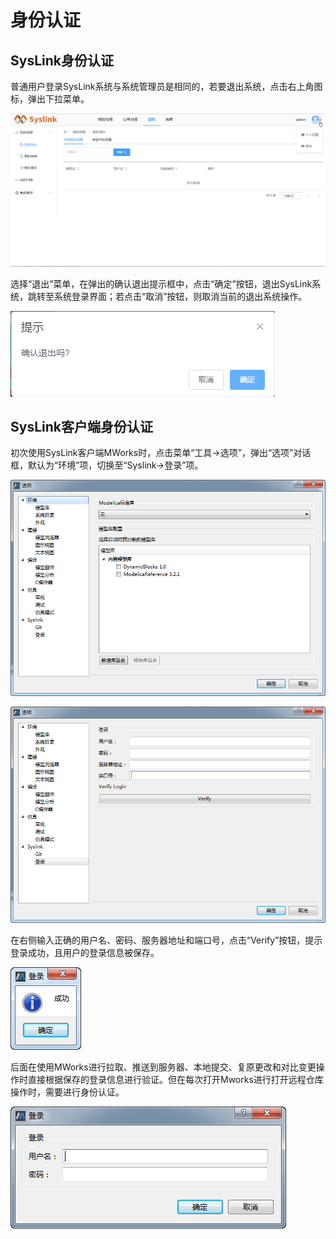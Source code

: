 # 身份认证

## SysLink身份认证

普通用户登录SysLink系统与系统管理员是相同的，若要退出系统，点击右上角图标，弹出下拉菜单。

![&#x9000;&#x51FA;&#x7CFB;&#x7EDF;](.gitbook/assets/syslink-ren-zheng-1.png)

选择“退出”菜单，在弹出的确认退出提示框中，点击“确定”按钮，退出SysLink系统，跳转至系统登录界面；若点击“取消”按钮，则取消当前的退出系统操作。

![&#x662F;&#x5426;&#x9000;&#x51FA;&#x7CFB;&#x7EDF;](.gitbook/assets/syslink-ren-zheng-2.png)

## SysLink客户端身份认证

初次使用SysLink客户端MWorks时，点击菜单“工具→选项”，弹出“选项”对话框，默认为“环境”项，切换至“Syslink→登录”项。

![&#x201C;&#x9009;&#x9879;&#x201D;&#x5BF9;&#x8BDD;&#x6846;](.gitbook/assets/syslink-ke-hu-duan-ren-zheng-1.png)

![&#x5207;&#x6362;&#x81F3;&#x201D;&#x767B;&#x5F55;&#x201C;&#x9879;](.gitbook/assets/syslink-ke-hu-duan-ren-zheng-2.png)

在右侧输入正确的用户名、密码、服务器地址和端口号，点击“Verify”按钮，提示登录成功，且用户的登录信息被保存。

![&#x767B;&#x5F55;&#x4FE1;&#x606F;&#x9A8C;&#x8BC1;&#x6210;&#x529F;](.gitbook/assets/syslink-ke-hu-duan-ren-zheng-3.png)

后面在使用MWorks进行拉取、推送到服务器、本地提交、复原更改和对比变更操作时直接根据保存的登录信息进行验证。但在每次打开Mworks进行打开远程仓库操作时，需要进行身份认证。

![&#x6253;&#x5F00;&#x8FDC;&#x7A0B;&#x4ED3;&#x5E93;&#x65F6;&#x8EAB;&#x4EFD;&#x8BA4;&#x8BC1;](.gitbook/assets/syslink-ke-hu-duan-ren-zheng-4.png)

